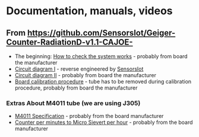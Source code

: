 # Documentation, manuals, videos

## From https://github.com/SensorsIot/Geiger-Counter-RadiationD-v1.1-CAJOE-

* The beginning: [How to check the system works](../blob/master/doc/How%20to%20check%20the%20system%20works.pdf) - probably from board the manufacturer
* [Circuit diagram I](../blob/master/doc/Geiger%20Counter%20Diagram.pdf) - reverse engineered by [SensorsIot](https://github.com/SensorsIot)
* [Circuit diagram II](../blob/master/doc/Sch__Geiger%20Counter%20Kit-v1.1.pdf) - probably from board the manufacturer
* [Board calibration procedure](../blob/master/doc/En_Calibration_GMv1.1.pdf) - tube has to be removed during calibration procedure, probably from board the manufacturer

### Extras About M4011 tube (we are using J305)

* [M4011 Specification](../blob/master/doc/M4011%20Geiger%20Tube%20Specification.pdf) - probably from the board manufacturer
* [Counter per minutes to Micro Sievert per hour](../blob/master/doc/How%20to%20convert%20the%20conuters%20from%20Geiger%20Counter%20Kit.pdf) - probably from the board manufacturer
